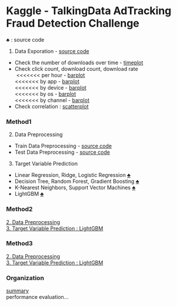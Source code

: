 # Kaggle - TalkingData AdTracking Fraud Detection Challenge

♣ : source code

1. Data Exporation - [source code](01_Data_Exporation.py) <br>
- Check the number of downloads over time - [timeplot](graph/sample_timeplot.png) <br>
- Check click count, download count, download rate <br>
  &lt;&lt;&lt;&lt;&lt;&lt;&lt; per hour - [barplot](graph/sample_barplot_hour.png) <br>
  &lt;&lt;&lt;&lt;&lt;&lt;&lt; by app - [barplot](graph/sample_barplot_app.png) <br>
  &lt;&lt;&lt;&lt;&lt;&lt;&lt; by device - [barplot](graph/sample_barplot_device.png) <br>
  &lt;&lt;&lt;&lt;&lt;&lt;&lt; by os - [barplot](graph/sample_barplot_os.png) <br>
  &lt;&lt;&lt;&lt;&lt;&lt;&lt; by channel - [barplot](graph/sample_barplot_channel.png) <br>
- Check correlation : [scatterplot](graph/sample_scatterplot.png) <br>

### Method1
2. Data Preprocessing
- Train Data Preprocessing - [source code](method1_02_1_Train_Data_Preprocessing.py) <br>
- Test Data Preprocessing - [source code](method1_02_2_Test_Data_Preprocessing.py) <br>
3. Target Variable Prediction
- Linear Regression, Ridge, Logistic Regression [♣](method1_03_1_Target_Variable_Prediction.py) <br>
- Decision Tree, Random Forest, Gradient Boosting [♣](method1_03_2_Target_Variable_Prediction.py) <br>
- K-Nearest Neighbors, Support Vector Machines [♣](method1_03_3_Target_Variable_Prediction.py) <br>
- LightGBM [♣](method1_03_4_Target_Variable_Prediction.py) <br>

### Method2
[2. Data Preprocessing](method2_02_Data_Preprocessing.py) <br>
[3. Target Variable Prediction : LightGBM](method2_03_Target_Variable_Prediction.py) <br>

### Method3
[2. Data Preprocessing](method3_02_Data_Preprocessing.py) <br>
[3. Target Variable Prediction : LightGBM](method3_03_Target_Variable_Prediction.py) <br>

### Organization
[summary](TalkingData%20AdTracking.pdf) <br>
performance evaluation...
